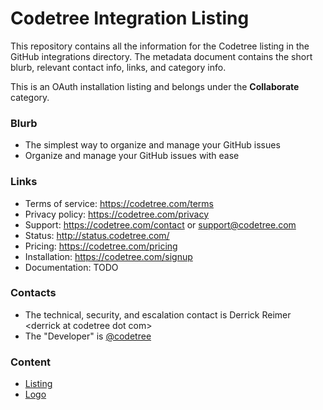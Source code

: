 # Codetree Integration Listing

This repository contains all the information for the Codetree listing in the
GitHub integrations directory. The metadata document contains the short blurb,
relevant contact info, links, and category info.

This is an OAuth installation listing and belongs under the **Collaborate** category.

### Blurb

- The simplest way to organize and manage your GitHub issues
- Organize and manage your GitHub issues with ease

### Links

- Terms of service: https://codetree.com/terms
- Privacy policy: https://codetree.com/privacy
- Support: https://codetree.com/contact or support@codetree.com
- Status: http://status.codetree.com/
- Pricing: https://codetree.com/pricing
- Installation: https://codetree.com/signup
- Documentation: TODO

### Contacts

- The technical, security, and escalation contact is Derrick Reimer &lt;derrick at codetree dot com&gt;
- The "Developer" is [@codetree](https://github.com/codetree)

### Content

- [Listing](https://github.com/codetree/integration-listing/blob/master/listing.md)
- [Logo](https://github.com/codetree/integration-listing/blob/master/logo.png)
